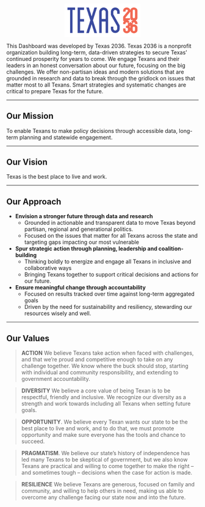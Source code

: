 <img src="images/logo_full.png" style="margin-left:auto; margin-top: -41px; margin-right:auto; display:block" alt="tx2036logo" width="200px"/>
<div class="collateral"></div>

This Dashboard was developed by Texas 2036. Texas 2036 is a nonprofit organization building long-term, data-driven strategies to secure Texas’ continued prosperity for years to come. We engage Texans and their leaders in an honest conversation about our future, focusing on the big challenges. We  offer non-partisan ideas and modern solutions that are grounded in research and data to break through the gridlock on issues that matter most to all Texans. Smart strategies and systematic changes are critical to prepare Texas for the future. 

***

## Our Mission

To enable Texans to make policy decisions through accessible data, long-term planning and statewide engagement.

***

## Our Vision

Texas is the best place to live and work.

***

## Our Approach

* **Envision a stronger future through data and research**
  - Grounded in actionable and transparent data to move Texas beyond partisan, regional and generational politics.
  - Focused on the issues that matter for all Texans across the state and targeting gaps impacting our most vulnerable
* **Spur strategic action through planning, leadership and coalition-building**
  - Thinking boldly to energize and engage all Texans in inclusive and collaborative ways
  - Bringing Texans together to support critical decisions and actions for our future.
* **Ensure meaningful change through accountability**
  - Focused on results tracked over time against long-term aggregated goals
  - Driven by the need for sustainability and resiliency, stewarding our resources wisely and well.
  
***

## Our Values

> **ACTION** We believe Texans take action when faced with challenges, and that we’re proud and competitive enough to take on any challenge together. We know where the buck should stop, starting with individual and community responsibility, and extending to government accountability.

> **DIVERSITY** We believe a core value of being Texan is to be respectful, friendly and inclusive. We recognize our diversity as a strength and work towards including all Texans when setting future goals.

> **OPPORTUNITY**. We believe every Texan wants our state to be the best place to live and work, and to do that, we must promote opportunity and make sure everyone has the tools and chance to succeed.

> **PRAGMATISM**. We believe our state’s history of independence has led many Texans to be skeptical of government, but we also know Texans are practical and willing to come together to make the right – and sometimes tough – decisions when the case for action is made.

> **RESILIENCE** We believe Texans are generous, focused on family and community, and willing to help others in need, making us able to overcome any challenge facing our state now and into the future.

